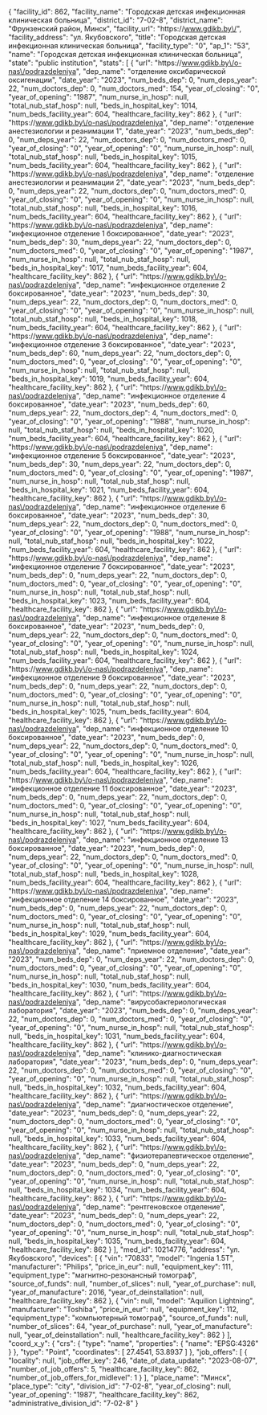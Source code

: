 {
    "facility_id": 862,
    "facility_name": "Городская детская инфекционная клиническая больница",
    "district_id": "7-02-8",
    "district_name": "Фрунзенский район, Минск",
    "facility_url": "https:\/\/www.gdikb.by\/",
    "facility_address": "ул. Якубовского",
    "title": "Городская детская инфекционная клиническая больница",
    "facility_type": "0",
    "ap_1": "53",
    "name": "Городская детская инфекционная клиническая больница",
    "state": "public institution",
    "stats": [
        {
            "url": "https:\/\/www.gdikb.by\/o-nas\/podrazdeleniya",
            "dep_name": "отделение оксибарической оксигенации",
            "date_year": "2023",
            "num_beds_dep": 0,
            "num_deps_year": 22,
            "num_doctors_dep": 0,
            "num_doctors_med": 154,
            "year_of_closing": "0",
            "year_of_opening": "1987",
            "num_nurse_in_hosp": null,
            "total_nub_staf_hosp": null,
            "beds_in_hospital_key": 1014,
            "num_beds_facility_year": 604,
            "healthcare_facility_key": 862
        },
        {
            "url": "https:\/\/www.gdikb.by\/o-nas\/podrazdeleniya",
            "dep_name": "отделение анестезиологии и реанимации 1",
            "date_year": "2023",
            "num_beds_dep": 0,
            "num_deps_year": 22,
            "num_doctors_dep": 0,
            "num_doctors_med": 0,
            "year_of_closing": "0",
            "year_of_opening": "0",
            "num_nurse_in_hosp": null,
            "total_nub_staf_hosp": null,
            "beds_in_hospital_key": 1015,
            "num_beds_facility_year": 604,
            "healthcare_facility_key": 862
        },
        {
            "url": "https:\/\/www.gdikb.by\/o-nas\/podrazdeleniya",
            "dep_name": "отделение анестезиологии и реанимации 2",
            "date_year": "2023",
            "num_beds_dep": 0,
            "num_deps_year": 22,
            "num_doctors_dep": 0,
            "num_doctors_med": 0,
            "year_of_closing": "0",
            "year_of_opening": "0",
            "num_nurse_in_hosp": null,
            "total_nub_staf_hosp": null,
            "beds_in_hospital_key": 1016,
            "num_beds_facility_year": 604,
            "healthcare_facility_key": 862
        },
        {
            "url": "https:\/\/www.gdikb.by\/o-nas\/podrazdeleniya",
            "dep_name": "инфекционное отделение 1 боксированное",
            "date_year": "2023",
            "num_beds_dep": 30,
            "num_deps_year": 22,
            "num_doctors_dep": 0,
            "num_doctors_med": 0,
            "year_of_closing": "0",
            "year_of_opening": "1987",
            "num_nurse_in_hosp": null,
            "total_nub_staf_hosp": null,
            "beds_in_hospital_key": 1017,
            "num_beds_facility_year": 604,
            "healthcare_facility_key": 862
        },
        {
            "url": "https:\/\/www.gdikb.by\/o-nas\/podrazdeleniya",
            "dep_name": "инфекционное отделение 2 боксированное",
            "date_year": "2023",
            "num_beds_dep": 30,
            "num_deps_year": 22,
            "num_doctors_dep": 0,
            "num_doctors_med": 0,
            "year_of_closing": "0",
            "year_of_opening": "0",
            "num_nurse_in_hosp": null,
            "total_nub_staf_hosp": null,
            "beds_in_hospital_key": 1018,
            "num_beds_facility_year": 604,
            "healthcare_facility_key": 862
        },
        {
            "url": "https:\/\/www.gdikb.by\/o-nas\/podrazdeleniya",
            "dep_name": "инфекционное отделение 3 боксированное",
            "date_year": "2023",
            "num_beds_dep": 60,
            "num_deps_year": 22,
            "num_doctors_dep": 0,
            "num_doctors_med": 0,
            "year_of_closing": "0",
            "year_of_opening": "0",
            "num_nurse_in_hosp": null,
            "total_nub_staf_hosp": null,
            "beds_in_hospital_key": 1019,
            "num_beds_facility_year": 604,
            "healthcare_facility_key": 862
        },
        {
            "url": "https:\/\/www.gdikb.by\/o-nas\/podrazdeleniya",
            "dep_name": "инфекционное отделение 4 боксированное",
            "date_year": "2023",
            "num_beds_dep": 60,
            "num_deps_year": 22,
            "num_doctors_dep": 4,
            "num_doctors_med": 0,
            "year_of_closing": "0",
            "year_of_opening": "1988",
            "num_nurse_in_hosp": null,
            "total_nub_staf_hosp": null,
            "beds_in_hospital_key": 1020,
            "num_beds_facility_year": 604,
            "healthcare_facility_key": 862
        },
        {
            "url": "https:\/\/www.gdikb.by\/o-nas\/podrazdeleniya",
            "dep_name": "инфекционное отделение 5 боксированное",
            "date_year": "2023",
            "num_beds_dep": 30,
            "num_deps_year": 22,
            "num_doctors_dep": 0,
            "num_doctors_med": 0,
            "year_of_closing": "0",
            "year_of_opening": "1987",
            "num_nurse_in_hosp": null,
            "total_nub_staf_hosp": null,
            "beds_in_hospital_key": 1021,
            "num_beds_facility_year": 604,
            "healthcare_facility_key": 862
        },
        {
            "url": "https:\/\/www.gdikb.by\/o-nas\/podrazdeleniya",
            "dep_name": "инфекционное отделение 6 боксированное",
            "date_year": "2023",
            "num_beds_dep": 30,
            "num_deps_year": 22,
            "num_doctors_dep": 0,
            "num_doctors_med": 0,
            "year_of_closing": "0",
            "year_of_opening": "1988",
            "num_nurse_in_hosp": null,
            "total_nub_staf_hosp": null,
            "beds_in_hospital_key": 1022,
            "num_beds_facility_year": 604,
            "healthcare_facility_key": 862
        },
        {
            "url": "https:\/\/www.gdikb.by\/o-nas\/podrazdeleniya",
            "dep_name": "инфекционное отделение 7 боксированное",
            "date_year": "2023",
            "num_beds_dep": 0,
            "num_deps_year": 22,
            "num_doctors_dep": 0,
            "num_doctors_med": 0,
            "year_of_closing": "0",
            "year_of_opening": "0",
            "num_nurse_in_hosp": null,
            "total_nub_staf_hosp": null,
            "beds_in_hospital_key": 1023,
            "num_beds_facility_year": 604,
            "healthcare_facility_key": 862
        },
        {
            "url": "https:\/\/www.gdikb.by\/o-nas\/podrazdeleniya",
            "dep_name": "инфекционное отделение 8 боксированное",
            "date_year": "2023",
            "num_beds_dep": 0,
            "num_deps_year": 22,
            "num_doctors_dep": 0,
            "num_doctors_med": 0,
            "year_of_closing": "0",
            "year_of_opening": "0",
            "num_nurse_in_hosp": null,
            "total_nub_staf_hosp": null,
            "beds_in_hospital_key": 1024,
            "num_beds_facility_year": 604,
            "healthcare_facility_key": 862
        },
        {
            "url": "https:\/\/www.gdikb.by\/o-nas\/podrazdeleniya",
            "dep_name": "инфекционное отделение 9 боксированное",
            "date_year": "2023",
            "num_beds_dep": 0,
            "num_deps_year": 22,
            "num_doctors_dep": 0,
            "num_doctors_med": 0,
            "year_of_closing": "0",
            "year_of_opening": "0",
            "num_nurse_in_hosp": null,
            "total_nub_staf_hosp": null,
            "beds_in_hospital_key": 1025,
            "num_beds_facility_year": 604,
            "healthcare_facility_key": 862
        },
        {
            "url": "https:\/\/www.gdikb.by\/o-nas\/podrazdeleniya",
            "dep_name": "инфекционное отделение 10 боксированное",
            "date_year": "2023",
            "num_beds_dep": 0,
            "num_deps_year": 22,
            "num_doctors_dep": 0,
            "num_doctors_med": 0,
            "year_of_closing": "0",
            "year_of_opening": "0",
            "num_nurse_in_hosp": null,
            "total_nub_staf_hosp": null,
            "beds_in_hospital_key": 1026,
            "num_beds_facility_year": 604,
            "healthcare_facility_key": 862
        },
        {
            "url": "https:\/\/www.gdikb.by\/o-nas\/podrazdeleniya",
            "dep_name": "инфекционное отделение 11 боксированное",
            "date_year": "2023",
            "num_beds_dep": 0,
            "num_deps_year": 22,
            "num_doctors_dep": 0,
            "num_doctors_med": 0,
            "year_of_closing": "0",
            "year_of_opening": "0",
            "num_nurse_in_hosp": null,
            "total_nub_staf_hosp": null,
            "beds_in_hospital_key": 1027,
            "num_beds_facility_year": 604,
            "healthcare_facility_key": 862
        },
        {
            "url": "https:\/\/www.gdikb.by\/o-nas\/podrazdeleniya",
            "dep_name": "инфекционное отделение 13 боксированное",
            "date_year": "2023",
            "num_beds_dep": 0,
            "num_deps_year": 22,
            "num_doctors_dep": 0,
            "num_doctors_med": 0,
            "year_of_closing": "0",
            "year_of_opening": "0",
            "num_nurse_in_hosp": null,
            "total_nub_staf_hosp": null,
            "beds_in_hospital_key": 1028,
            "num_beds_facility_year": 604,
            "healthcare_facility_key": 862
        },
        {
            "url": "https:\/\/www.gdikb.by\/o-nas\/podrazdeleniya",
            "dep_name": "инфекционное отделение 14 боксированное",
            "date_year": "2023",
            "num_beds_dep": 0,
            "num_deps_year": 22,
            "num_doctors_dep": 0,
            "num_doctors_med": 0,
            "year_of_closing": "0",
            "year_of_opening": "0",
            "num_nurse_in_hosp": null,
            "total_nub_staf_hosp": null,
            "beds_in_hospital_key": 1029,
            "num_beds_facility_year": 604,
            "healthcare_facility_key": 862
        },
        {
            "url": "https:\/\/www.gdikb.by\/o-nas\/podrazdeleniya",
            "dep_name": "приемное отделение",
            "date_year": "2023",
            "num_beds_dep": 0,
            "num_deps_year": 22,
            "num_doctors_dep": 0,
            "num_doctors_med": 0,
            "year_of_closing": "0",
            "year_of_opening": "0",
            "num_nurse_in_hosp": null,
            "total_nub_staf_hosp": null,
            "beds_in_hospital_key": 1030,
            "num_beds_facility_year": 604,
            "healthcare_facility_key": 862
        },
        {
            "url": "https:\/\/www.gdikb.by\/o-nas\/podrazdeleniya",
            "dep_name": "вирусобактериологическая лаборатория",
            "date_year": "2023",
            "num_beds_dep": 0,
            "num_deps_year": 22,
            "num_doctors_dep": 0,
            "num_doctors_med": 0,
            "year_of_closing": "0",
            "year_of_opening": "0",
            "num_nurse_in_hosp": null,
            "total_nub_staf_hosp": null,
            "beds_in_hospital_key": 1031,
            "num_beds_facility_year": 604,
            "healthcare_facility_key": 862
        },
        {
            "url": "https:\/\/www.gdikb.by\/o-nas\/podrazdeleniya",
            "dep_name": "клинико-диагностическая лаборатория",
            "date_year": "2023",
            "num_beds_dep": 0,
            "num_deps_year": 22,
            "num_doctors_dep": 0,
            "num_doctors_med": 0,
            "year_of_closing": "0",
            "year_of_opening": "0",
            "num_nurse_in_hosp": null,
            "total_nub_staf_hosp": null,
            "beds_in_hospital_key": 1032,
            "num_beds_facility_year": 604,
            "healthcare_facility_key": 862
        },
        {
            "url": "https:\/\/www.gdikb.by\/o-nas\/podrazdeleniya",
            "dep_name": "диагностическое отделение",
            "date_year": "2023",
            "num_beds_dep": 0,
            "num_deps_year": 22,
            "num_doctors_dep": 0,
            "num_doctors_med": 0,
            "year_of_closing": "0",
            "year_of_opening": "0",
            "num_nurse_in_hosp": null,
            "total_nub_staf_hosp": null,
            "beds_in_hospital_key": 1033,
            "num_beds_facility_year": 604,
            "healthcare_facility_key": 862
        },
        {
            "url": "https:\/\/www.gdikb.by\/o-nas\/podrazdeleniya",
            "dep_name": "физиотерапевтическое отделение",
            "date_year": "2023",
            "num_beds_dep": 0,
            "num_deps_year": 22,
            "num_doctors_dep": 0,
            "num_doctors_med": 0,
            "year_of_closing": "0",
            "year_of_opening": "0",
            "num_nurse_in_hosp": null,
            "total_nub_staf_hosp": null,
            "beds_in_hospital_key": 1034,
            "num_beds_facility_year": 604,
            "healthcare_facility_key": 862
        },
        {
            "url": "https:\/\/www.gdikb.by\/o-nas\/podrazdeleniya",
            "dep_name": "рентгеновское отделение",
            "date_year": "2023",
            "num_beds_dep": 0,
            "num_deps_year": 22,
            "num_doctors_dep": 0,
            "num_doctors_med": 0,
            "year_of_closing": "0",
            "year_of_opening": "0",
            "num_nurse_in_hosp": null,
            "total_nub_staf_hosp": null,
            "beds_in_hospital_key": 1035,
            "num_beds_facility_year": 604,
            "healthcare_facility_key": 862
        }
    ],
    "med_id": 10214776,
    "address": "ул. Якубовского",
    "devices": [
        {
            "vin": "70833",
            "model": "Ingenia 1.5T",
            "manufacturer": "Philips",
            "price_in_eur": null,
            "equipment_key": 111,
            "equipment_type": "магнитно-резонансный томограф",
            "source_of_funds": null,
            "number_of_slices": null,
            "year_of_purchase": null,
            "year_of_manufacture": 2016,
            "year_of_deinstallation": null,
            "healthcare_facility_key": 862
        },
        {
            "vin": null,
            "model": "Aquilion Lightning",
            "manufacturer": "Toshiba",
            "price_in_eur": null,
            "equipment_key": 112,
            "equipment_type": "компьютерный томограф",
            "source_of_funds": null,
            "number_of_slices": 64,
            "year_of_purchase": null,
            "year_of_manufacture": null,
            "year_of_deinstallation": null,
            "healthcare_facility_key": 862
        }
    ],
    "coord_x_y": {
        "crs": {
            "type": "name",
            "properties": {
                "name": "EPSG:4326"
            }
        },
        "type": "Point",
        "coordinates": [
            27.4541,
            53.8937
        ]
    },
    "job_offers": [
        {
            "locality": null,
            "job_offer_key": 246,
            "date_of_data_update": "2023-08-07",
            "number_of_job_offers": 5,
            "healthcare_facility_key": 862,
            "number_of_job_offers_for_midlevel": 1
        }
    ],
    "place_name": "Минск",
    "place_type": "city",
    "division_id": "7-02-8",
    "year_of_closing": null,
    "year_of_opening": "1987",
    "healthcare_facility_key": 862,
    "administrative_division_id": "7-02-8"
}